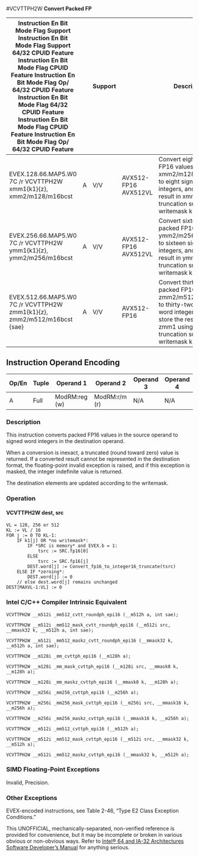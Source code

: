 #VCVTTPH2W
**Convert Packed FP**

| Instruction En Bit Mode Flag Support Instruction En Bit Mode Flag Support 64/32 CPUID Feature Instruction En Bit Mode Flag CPUID Feature Instruction En Bit Mode Flag Op/ 64/32 CPUID Feature Instruction En Bit Mode Flag 64/32 CPUID Feature Instruction En Bit Mode Flag CPUID Feature Instruction En Bit Mode Flag Op/ 64/32 CPUID Feature |     | Support |                      | Description                                                                                                                                                           |
| ---------------------------------------------------------------------------------------------------------------------------------------------------------------------------------------------------------------------------------------------------------------------------------------------------------------------------------------------- | --- | ------- | -------------------- | --------------------------------------------------------------------------------------------------------------------------------------------------------------------- |
| EVEX.128.66.MAP5.W0 7C /r VCVTTPH2W xmm1{k1}{z}, xmm2/m128/m16bcst                                                                                                                                                                                                                                                                             | A   | V/V     | AVX512-FP16 AVX512VL | Convert eight packed FP16 values in xmm2/m128/m16bcst to eight signed word integers, and store the result in xmm1 using truncation subject to writemask k1.           |
| EVEX.256.66.MAP5.W0 7C /r VCVTTPH2W ymm1{k1}{z}, ymm2/m256/m16bcst                                                                                                                                                                                                                                                                             | A   | V/V     | AVX512-FP16 AVX512VL | Convert sixteen packed FP16 values in ymm2/m256/m16bcst to sixteen signed word integers, and store the result in ymm1 using truncation subject to writemask k1.       |
| EVEX.512.66.MAP5.W0 7C /r VCVTTPH2W zmm1{k1}{z}, zmm2/m512/m16bcst {sae}                                                                                                                                                                                                                                                                       | A   | V/V     | AVX512-FP16          | Convert thirty-two packed FP16 values in zmm2/m512/m16bcst to thirty-two signed word integers, and store the result in zmm1 using truncation subject to writemask k1. |

## Instruction Operand Encoding

| Op/En | Tuple | Operand 1     | Operand 2     | Operand 3 | Operand 4 |
| ----- | ----- | ------------- | ------------- | --------- | --------- |
| A     | Full  | ModRM:reg (w) | ModRM:r/m (r) | N/A       | N/A       |

### Description

This instruction converts packed FP16 values in the source operand to signed word integers in the destination operand.

When a conversion is inexact, a truncated (round toward zero) value is returned. If a converted result cannot be represented in the destination format, the floating-point invalid exception is raised, and if this exception is masked, the integer indefinite value is returned.

The destination elements are updated according to the writemask.

### Operation

#### VCVTTPH2W dest, src

```
VL = 128, 256 or 512
KL := VL / 16
FOR j := 0 TO KL-1:
    IF k1[j] OR *no writemask*:
        IF *SRC is memory* and EVEX.b = 1:
            tsrc := SRC.fp16[0]
        ELSE
            tsrc := SRC.fp16[j]
        DEST.word[j] := Convert_fp16_to_integer16_truncate(tsrc)
    ELSE IF *zeroing*:
        DEST.word[j] := 0
    // else dest.word[j] remains unchanged
DEST[MAXVL-1:VL] := 0

```

### Intel C/C++ Compiler Intrinsic Equivalent

```
VCVTTPH2W __m512i _mm512_cvtt_roundph_epi16 (__m512h a, int sae);

```

```
VCVTTPH2W __m512i _mm512_mask_cvtt_roundph_epi16 (__m512i src, __mmask32 k, __m512h a, int sae);

```

```
VCVTTPH2W __m512i _mm512_maskz_cvtt_roundph_epi16 (__mmask32 k, __m512h a, int sae);

```

```
VCVTTPH2W __m128i _mm_cvttph_epi16 (__m128h a);

```

```
VCVTTPH2W __m128i _mm_mask_cvttph_epi16 (__m128i src, __mmask8 k, __m128h a);

```

```
VCVTTPH2W __m128i _mm_maskz_cvttph_epi16 (__mmask8 k, __m128h a);

```

```
VCVTTPH2W __m256i _mm256_cvttph_epi16 (__m256h a);

```

```
VCVTTPH2W __m256i _mm256_mask_cvttph_epi16 (__m256i src, __mmask16 k, __m256h a);

```

```
VCVTTPH2W __m256i _mm256_maskz_cvttph_epi16 (__mmask16 k, __m256h a);

```

```
VCVTTPH2W __m512i _mm512_cvttph_epi16 (__m512h a);

```

```
VCVTTPH2W __m512i _mm512_mask_cvttph_epi16 (__m512i src, __mmask32 k, __m512h a);

```

```
VCVTTPH2W __m512i _mm512_maskz_cvttph_epi16 (__mmask32 k, __m512h a);

```

### SIMD Floating-Point Exceptions

Invalid, Precision.

### Other Exceptions

EVEX-encoded instructions, see Table 2-46, “Type E2 Class Exception Conditions.”

This UNOFFICIAL, mechanically-separated, non-verified reference is provided for convenience, but it may be
incomplete or broken in various obvious or non-obvious
ways. Refer to [Intel® 64 and IA-32 Architectures Software Developer’s Manual](https://software.intel.com/en-us/download/intel-64-and-ia-32-architectures-sdm-combined-volumes-1-2a-2b-2c-2d-3a-3b-3c-3d-and-4) for anything serious.
